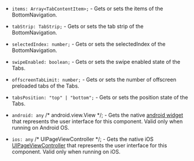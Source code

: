 
- `items: Array<TabContentItem>;` - Gets or sets the items of the BottomNavigation.

- `tabStrip: TabStrip;` - Gets or sets the tab strip of the BottomNavigation.

- `selectedIndex: number;` - Gets or sets the selectedIndex of the BottomNavigation.

- `swipeEnabled: boolean;` - Gets or sets the swipe enabled state of the Tabs.

- `offscreenTabLimit: number;` - Gets or sets the number of offscreen preloaded tabs of the Tabs.

- `tabsPosition: "top" | "bottom";` - Gets or sets the position state of the Tabs.

- `android: any` /* android.view.View */; - Gets the native [android widget](http://developer.android.com/reference/android/support/v4/view/ViewPager.html) that represents the user interface for this component. Valid only when running on Android OS.

- `ios: any` /* UIPageViewController */; - Gets the native iOS [UIPageViewController](https://developer.apple.com/documentation/uikit/uipageviewcontroller?language=objc) that represents the user interface for this component. Valid only when running on iOS.

<snippet id='tabs-properties-js'/>
<snippet id='tabs-properties-tsc'/>
<snippet id='tabs-properties-tsc-xml'>
